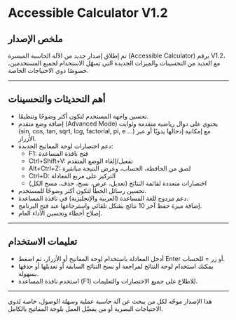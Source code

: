 # Accessible Calculator V1.2

## ملخص الإصدار
تم إطلاق إصدار جديد من الآلة الحاسبة الميسرة (Accessible Calculator) برقم V1.2، مع العديد من التحسينات والميزات الجديدة التي تسهّل الاستخدام لجميع المستخدمين، خصوصًا ذوي الاحتياجات الخاصة.

---

## أهم التحديثات والتحسينات

- تحسين واجهة المستخدم لتكون أكثر وضوحًا وتنظيمًا.
- إضافة وضع متقدم (Advanced Mode) يحتوي على دوال رياضية متقدمة وثوابت (sin, cos, tan, sqrt, log, factorial, pi, e ...) مع إمكانية إدخالها يدويًا أو عبر الأزرار.
- دعم اختصارات لوحة المفاتيح الجديدة:
    - F1: فتح نافذة المساعدة
    - Ctrl+Shift+V: تفعيل/إلغاء الوضع المتقدم
    - Alt+Ctrl+Z: لصق من الحافظة، الحساب، وعرض النتيجة مباشرة
    - Ctrl+D: التركيز على مربع المعادلة
    - اختصارات متعددة لقائمة النتائج (تعديل، عرض، نسخ، حذف، مسح الكل)
- تحسين رسائل الخطأ لتكون أكثر وضوحًا للمستخدم.
- دعم مزدوج للغة المساعدة (العربية والإنجليزية) في نافذة المساعدة.
- إضافة ميزة حفظ آخر 10 نتائج بشكل تلقائي واسترجاعها عند فتح البرنامج.
- إصلاح أخطاء وتحسين الأداء العام.

---

## تعليمات الاستخدام
- أدخل المعادلة باستخدام لوحة المفاتيح أو الأزرار، ثم اضغط Enter أو زر = للحساب.
- يمكنك استخدام لوحة النتائج لمراجعة أو نسخ النتائج السابقة أو تعديلها أو حذفها بسهولة.
- استخدم نافذة المساعدة (F1) للاطلاع على جميع الاختصارات والتعليمات.

---

هذا الإصدار موجّه لكل من يبحث عن آلة حاسبة عملية وسهلة الوصول، خاصة لذوي الاحتياجات البصرية أو من يفضّل العمل بلوحة المفاتيح بالكامل.